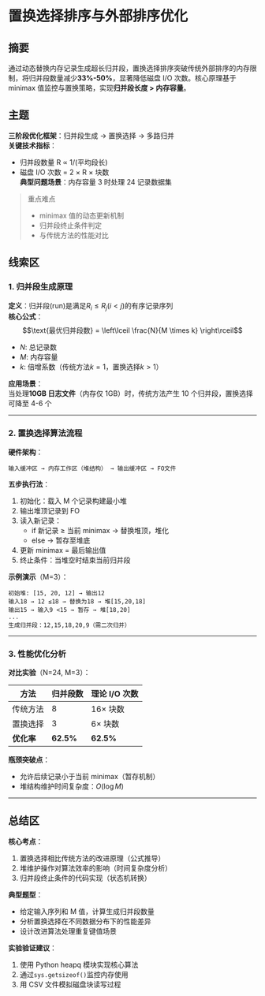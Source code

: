 # 置换选择排序与外部排序优化

## 摘要

通过动态替换内存记录生成超长归并段，置换选择排序突破传统外部排序的内存限制，将归并段数量减少**33%-50%**，显著降低磁盘 I/O 次数。核心原理基于 minimax 值监控与置换策略，实现**归并段长度 > 内存容量**。

## 主题

**三阶段优化框架**：归并段生成 → 置换选择 → 多路归并  
**关键技术指标**：

- 归并段数量 R ∝ 1/(平均段长)
- 磁盘 I/O 次数 = 2 × R × 块数  
  **典型问题场景**：内存容量 3 时处理 24 记录数据集

> 重点难点
>
> - minimax 值的动态更新机制
> - 归并段终止条件判定
> - 与传统方法的性能对比

## 线索区

### 1. 归并段生成原理

**定义**：归并段(run)是满足$R_i ≤ R_j (i < j)$的有序记录序列  
**核心公式**：  
$$\text{最优归并段数} = \left\lceil \frac{N}{M \times k} \right\rceil$$

- $N$: 总记录数
- $M$: 内存容量
- $k$: 倍增系数（传统方法$k=1$，置换选择$k>1$）

**应用场景**：  
当处理**10GB 日志文件**（内存仅 1GB）时，传统方法产生 10 个归并段，置换选择可降至 4-6 个

---

### 2. 置换选择算法流程

**硬件架构**：

```plaintext
输入缓冲区 → 内存工作区（堆结构） → 输出缓冲区 → FO文件
```

**五步执行法**：

1. 初始化：载入 M 个记录构建最小堆
2. 输出堆顶记录到 FO
3. 读入新记录：
   - if 新记录 ≥ 当前 minimax → 替换堆顶，堆化
   - else → 暂存至堆底
4. 更新 minimax = 最后输出值
5. 终止条件：当堆空时结束当前归并段

**示例演示**（M=3）：

```plaintext
初始堆: [15, 20, 12] → 输出12
输入18 → 12 ≤18 → 替换为18 → 堆[15,20,18]
输出15 → 输入9 <15 → 暂存 → 堆[18,20]
...
生成归并段：12,15,18,20,9（需二次归并）
```

---

### 3. 性能优化分析

**对比实验**（N=24, M=3）：  

| 方法 | 归并段数 | 理论 I/O 次数 |
|-----------------|----------|-------------|
| 传统方法 | 8 | 16× 块数 |
| 置换选择 | 3 | 6× 块数 |
| **优化率** | **62.5%**| **62.5%** |

**瓶颈突破点**：

- 允许后续记录小于当前 minimax（暂存机制）
- 堆结构维护时间复杂度：$O(\log M)$

---

## 总结区

**核心考点**：

1. 置换选择相比传统方法的改进原理（公式推导）
2. 堆维护操作对算法效率的影响（时间复杂度分析）
3. 归并段终止条件的代码实现（状态机转换）

**典型题型**：

- 给定输入序列和 M 值，计算生成归并段数量
- 分析置换选择在不同数据分布下的性能差异
- 设计改进算法处理重复键值场景

**实验验证建议**：

1. 使用 Python heapq 模块实现核心算法
2. 通过`sys.getsizeof()`监控内存使用
3. 用 CSV 文件模拟磁盘块读写过程
